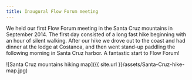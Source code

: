 ```yaml
---
title: Inaugural Flow Forum meeting
---
```


We held our first Flow Forum meeting in the Santa Cruz mountains in September 2014. The first day consisted of a long fast hike beginning with an hour of silent walking. After our hike we drove out to the coast and had dinner at the lodge at Costanoa, and then went stand-up paddling the following morning in Santa Cruz harbor. A fantastic start to Flow Forum!

![Santa Cruz mountains hiking map]({{ site.url }}/assets/Santa-Cruz-hike-map.jpg)